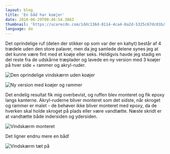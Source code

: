 ```yaml
---
layout: blog
title: 'En båd har koøjer'
date: 2018-06-29T00:46:54.386Z
thumbnail: 'https://ucarecdn.com/1ddc136d-8114-4ca4-8a2d-5325c67dc01b/'
language: da
---
```


Det oprindelige ruf (delen der stikker op som var der en kahyt) best&aring;r af 4 tr&aelig;dele uden den store palaver, men da jeg samlede delene synes jeg at det kunne v&aelig;re fint med et ko&oslash;je eller seks. Heldigvis havde jeg stadig en del reste fra de udsk&aring;rne tr&aelig;plader og lavede en ny version med 3 ko&oslash;jer p&aring; hver side + rammer og akryl-ruder.

![Den oprindelige vindskærm uden koøjer](https://ucarecdn.com/245be9de-248e-4693-9526-abccb9c46b35/ "Den oprindelige vindskærm uden koøjer")

![Ny version med koøjer og rammer](https://ucarecdn.com/df0c86cf-124b-4286-992c-b1598b3319cc/ "Ny version med koøjer og rammer")

Det endelig resultat fik mig overbevist, og ruffen blev monteret og fik epoxy langs kanterne. Akryl-ruderne bliver monteret som det sidste, n&aring;r skroget og rammer er malet - de beh&oslash;ver ikke bliver monteret med epoxy, da de hverken skal holde skroget p&aring; plads eller v&aelig;re vandt&aelig;tte. N&aelig;ste skridt er at vandt&aelig;tte b&aring;de indersiden og ydersiden.

![Vindskærm monteret](https://ucarecdn.com/eb92cfe5-c29e-4d11-9690-605167b39cbd/ "Vindskærm monteret")

Det ligner endnu mere en b&aring;d!

![Vindskærm tæt på](https://ucarecdn.com/1ddc136d-8114-4ca4-8a2d-5325c67dc01b/ "Vindskærm tæt på")
